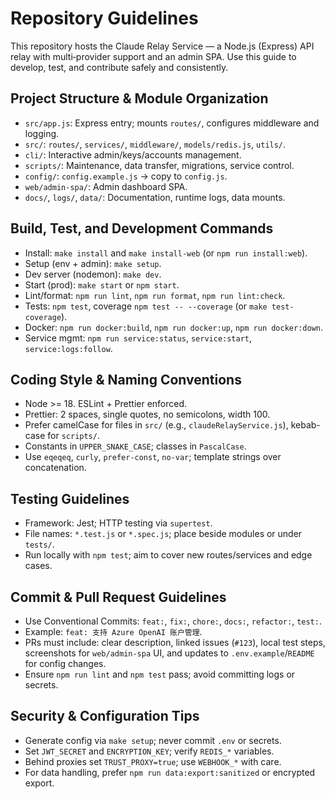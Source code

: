 # Repository Guidelines

This repository hosts the Claude Relay Service — a Node.js (Express) API relay with multi‑provider support and an admin SPA. Use this guide to develop, test, and contribute safely and consistently.

## Project Structure & Module Organization
- `src/app.js`: Express entry; mounts `routes/`, configures middleware and logging.
- `src/`: `routes/`, `services/`, `middleware/`, `models/redis.js`, `utils/`.
- `cli/`: Interactive admin/keys/accounts management.
- `scripts/`: Maintenance, data transfer, migrations, service control.
- `config/`: `config.example.js` → copy to `config.js`.
- `web/admin-spa/`: Admin dashboard SPA.
- `docs/`, `logs/`, `data/`: Documentation, runtime logs, data mounts.

## Build, Test, and Development Commands
- Install: `make install` and `make install-web` (or `npm run install:web`).
- Setup (env + admin): `make setup`.
- Dev server (nodemon): `make dev`.
- Start (prod): `make start` or `npm start`.
- Lint/format: `npm run lint`, `npm run format`, `npm run lint:check`.
- Tests: `npm test`, coverage `npm test -- --coverage` (or `make test-coverage`).
- Docker: `npm run docker:build`, `npm run docker:up`, `npm run docker:down`.
- Service mgmt: `npm run service:status`, `service:start`, `service:logs:follow`.

## Coding Style & Naming Conventions
- Node >= 18. ESLint + Prettier enforced.
- Prettier: 2 spaces, single quotes, no semicolons, width 100.
- Prefer camelCase for files in `src/` (e.g., `claudeRelayService.js`), kebab-case for `scripts/`.
- Constants in `UPPER_SNAKE_CASE`; classes in `PascalCase`.
- Use `eqeqeq`, `curly`, `prefer-const`, `no-var`; template strings over concatenation.

## Testing Guidelines
- Framework: Jest; HTTP testing via `supertest`.
- File names: `*.test.js` or `*.spec.js`; place beside modules or under `tests/`.
- Run locally with `npm test`; aim to cover new routes/services and edge cases.

## Commit & Pull Request Guidelines
- Use Conventional Commits: `feat:`, `fix:`, `chore:`, `docs:`, `refactor:`, `test:`.
- Example: `feat: 支持 Azure OpenAI 账户管理`.
- PRs must include: clear description, linked issues (`#123`), local test steps, screenshots for `web/admin-spa` UI, and updates to `.env.example`/`README` for config changes.
- Ensure `npm run lint` and `npm test` pass; avoid committing logs or secrets.

## Security & Configuration Tips
- Generate config via `make setup`; never commit `.env` or secrets.
- Set `JWT_SECRET` and `ENCRYPTION_KEY`; verify `REDIS_*` variables.
- Behind proxies set `TRUST_PROXY=true`; use `WEBHOOK_*` with care.
- For data handling, prefer `npm run data:export:sanitized` or encrypted export.

